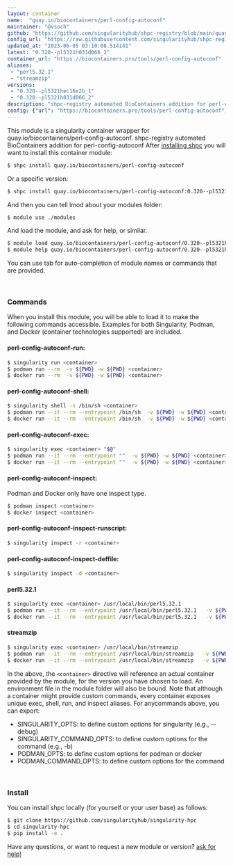 ```yaml
---
layout: container
name:  "quay.io/biocontainers/perl-config-autoconf"
maintainer: "@vsoch"
github: "https://github.com/singularityhub/shpc-registry/blob/main/quay.io/biocontainers/perl-config-autoconf/container.yaml"
config_url: "https://raw.githubusercontent.com/singularityhub/shpc-registry/main/quay.io/biocontainers/perl-config-autoconf/container.yaml"
updated_at: "2023-06-05 03:10:08.514141"
latest: "0.320--pl5321h031d066_2"
container_url: "https://biocontainers.pro/tools/perl-config-autoconf"
aliases:
 - "perl5.32.1"
 - "streamzip"
versions:
 - "0.320--pl5321hec16e2b_1"
 - "0.320--pl5321h031d066_2"
description: "shpc-registry automated BioContainers addition for perl-config-autoconf"
config: {"url": "https://biocontainers.pro/tools/perl-config-autoconf", "maintainer": "@vsoch", "description": "shpc-registry automated BioContainers addition for perl-config-autoconf", "latest": {"0.320--pl5321h031d066_2": "sha256:e68ad2c299219bb05ffcff50a8632363825f1011a16557a376ce48f1e8365c59"}, "tags": {"0.320--pl5321hec16e2b_1": "sha256:3ab164305261354c2e0b3df279a466ac5043770c1eeaa269d916976a2cedfba5", "0.320--pl5321h031d066_2": "sha256:e68ad2c299219bb05ffcff50a8632363825f1011a16557a376ce48f1e8365c59"}, "docker": "quay.io/biocontainers/perl-config-autoconf", "aliases": {"perl5.32.1": "/usr/local/bin/perl5.32.1", "streamzip": "/usr/local/bin/streamzip"}}
---
```


This module is a singularity container wrapper for quay.io/biocontainers/perl-config-autoconf.
shpc-registry automated BioContainers addition for perl-config-autoconf
After [installing shpc](#install) you will want to install this container module:


```bash
$ shpc install quay.io/biocontainers/perl-config-autoconf
```

Or a specific version:

```bash
$ shpc install quay.io/biocontainers/perl-config-autoconf:0.320--pl5321h031d066_2
```

And then you can tell lmod about your modules folder:

```bash
$ module use ./modules
```

And load the module, and ask for help, or similar.

```bash
$ module load quay.io/biocontainers/perl-config-autoconf/0.320--pl5321h031d066_2
$ module help quay.io/biocontainers/perl-config-autoconf/0.320--pl5321h031d066_2
```

You can use tab for auto-completion of module names or commands that are provided.

<br>

### Commands

When you install this module, you will be able to load it to make the following commands accessible.
Examples for both Singularity, Podman, and Docker (container technologies supported) are included.

#### perl-config-autoconf-run:

```bash
$ singularity run <container>
$ podman run --rm  -v ${PWD} -w ${PWD} <container>
$ docker run --rm  -v ${PWD} -w ${PWD} <container>
```

#### perl-config-autoconf-shell:

```bash
$ singularity shell -s /bin/sh <container>
$ podman run --it --rm --entrypoint /bin/sh  -v ${PWD} -w ${PWD} <container>
$ docker run --it --rm --entrypoint /bin/sh  -v ${PWD} -w ${PWD} <container>
```

#### perl-config-autoconf-exec:

```bash
$ singularity exec <container> "$@"
$ podman run --it --rm --entrypoint ""  -v ${PWD} -w ${PWD} <container> "$@"
$ docker run --it --rm --entrypoint ""  -v ${PWD} -w ${PWD} <container> "$@"
```

#### perl-config-autoconf-inspect:

Podman and Docker only have one inspect type.

```bash
$ podman inspect <container>
$ docker inspect <container>
```

#### perl-config-autoconf-inspect-runscript:

```bash
$ singularity inspect -r <container>
```

#### perl-config-autoconf-inspect-deffile:

```bash
$ singularity inspect -d <container>
```


#### perl5.32.1

```bash
$ singularity exec <container> /usr/local/bin/perl5.32.1
$ podman run --it --rm --entrypoint /usr/local/bin/perl5.32.1   -v ${PWD} -w ${PWD} <container> -c " $@"
$ docker run --it --rm --entrypoint /usr/local/bin/perl5.32.1   -v ${PWD} -w ${PWD} <container> -c " $@"
```


#### streamzip

```bash
$ singularity exec <container> /usr/local/bin/streamzip
$ podman run --it --rm --entrypoint /usr/local/bin/streamzip   -v ${PWD} -w ${PWD} <container> -c " $@"
$ docker run --it --rm --entrypoint /usr/local/bin/streamzip   -v ${PWD} -w ${PWD} <container> -c " $@"
```



In the above, the `<container>` directive will reference an actual container provided
by the module, for the version you have chosen to load. An environment file in the
module folder will also be bound. Note that although a container
might provide custom commands, every container exposes unique exec, shell, run, and
inspect aliases. For anycommands above, you can export:

 - SINGULARITY_OPTS: to define custom options for singularity (e.g., --debug)
 - SINGULARITY_COMMAND_OPTS: to define custom options for the command (e.g., -b)
 - PODMAN_OPTS: to define custom options for podman or docker
 - PODMAN_COMMAND_OPTS: to define custom options for the command

<br>

### Install

You can install shpc locally (for yourself or your user base) as follows:

```bash
$ git clone https://github.com/singularityhub/singularity-hpc
$ cd singularity-hpc
$ pip install -e .
```

Have any questions, or want to request a new module or version? [ask for help!](https://github.com/singularityhub/singularity-hpc/issues)